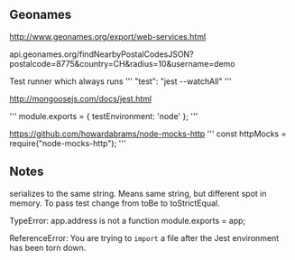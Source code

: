 ## Geonames

http://www.geonames.org/export/web-services.html

api.geonames.org/findNearbyPostalCodesJSON?postalcode=8775&country=CH&radius=10&username=demo

Test runner which always runs
'''
"test": "jest --watchAll"
'''

http://mongoosejs.com/docs/jest.html

'''
module.exports = {
testEnvironment: 'node'
};
'''

https://github.com/howardabrams/node-mocks-http
'''
const httpMocks = require("node-mocks-http");
'''

## Notes

serializes to the same string. Means same string, but different spot in memory.
To pass test change from toBe to toStrictEqual.

TypeError: app.address is not a function
module.exports = app;

ReferenceError: You are trying to `import` a file after the Jest environment has been torn down.
